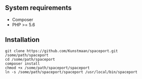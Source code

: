 ## System requirements

- Composer
- PHP >= 5.6

## Installation

```
git clone https://github.com/Kunstmaan/spaceport.git /some/path/spaceport
cd /some/path/spaceport
composer install
chmod +x /some/path/spaceport/spaceport
ln -s /some/path/spaceport/spaceport /usr/local/bin/spaceport   
```
